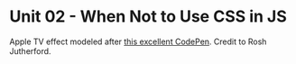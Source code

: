 # Unit 02 - When Not to Use CSS in JS

Apple TV effect modeled after [this excellent CodePen][codepen]. Credit to Rosh Jutherford.

[codepen]: https://codepen.io/the_ruther4d/pen/jbbwJa
